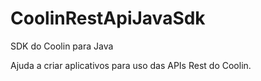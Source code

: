 # CoolinRestApiJavaSdk
SDK do Coolin para Java

Ajuda a criar aplicativos para uso das APIs Rest do Coolin.
